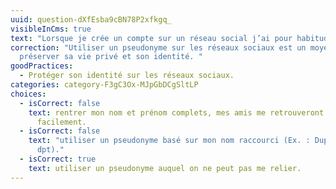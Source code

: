 ```yaml
---
uuid: question-dXfEsba9cBN78P2xfkgq_
visibleInCms: true
text: "Lorsque je crée un compte sur un réseau social j’ai pour habitude de :"
correction: "Utiliser un pseudonyme sur les réseaux sociaux est un moyen de
  préserver sa vie privé et son identité. "
goodPractices:
  - Protéger son identité sur les réseaux sociaux.
categories: category-F3gC3Ox-MJpGbDCgSltLP
choices:
  - isCorrect: false
    text: rentrer mon nom et prénom complets, mes amis me retrouveront plus
      facilement.
  - isCorrect: false
    text: "utiliser un pseudonyme basé sur mon nom raccourci (Ex. : Dupont devient
      dpt)."
  - isCorrect: true
    text: utiliser un pseudonyme auquel on ne peut pas me relier.
---
```

